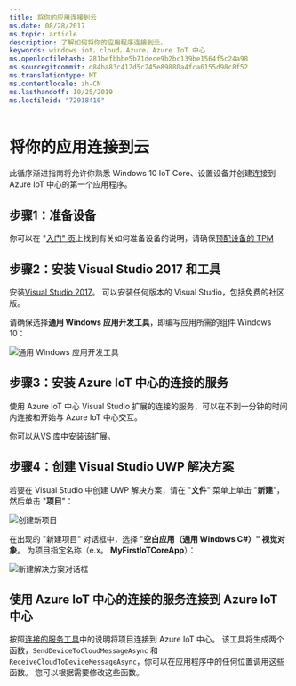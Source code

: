 ```yaml
---
title: 将你的应用连接到云
ms.date: 08/28/2017
ms.topic: article
description: 了解如何将你的应用程序连接到云。
keywords: windows iot，cloud，Azure，Azure IoT 中心
ms.openlocfilehash: 281befbbbe5b71dece9b2bc139be1564f5c24a98
ms.sourcegitcommit: d84ba83c412d5c245e89880a4fca6155d98c8f52
ms.translationtype: MT
ms.contentlocale: zh-CN
ms.lasthandoff: 10/25/2019
ms.locfileid: "72918410"
---
```

# <a name="connect-your-app-to-the-cloud"></a>将你的应用连接到云

此循序渐进指南将允许你熟悉 Windows 10 IoT Core、设置设备并创建连接到 Azure IoT 中心的第一个应用程序。

## <a name="step-1-prepare-your-device"></a>步骤1：准备设备

你可以在 "[入门" 页](https://developer.microsoft.com/en-us/windows/iot/getstarted)上找到有关如何准备设备的说明，请确保[预配设备的 TPM](../connect-to-cloud/ConnectDeviceToCloud.md)

## <a name="step-2-install-visual-studio-2017-and-tools"></a>步骤2：安装 Visual Studio 2017 和工具

安装[Visual Studio 2017](https://go.microsoft.com/fwlink/?linkid=845271)。 可以安装任何版本的 Visual Studio，包括免费的社区版。

请确保选择**通用 Windows 应用开发工具**，即编写应用所需的组件 Windows 10：

![通用 Windows 应用开发工具](../media/ConnectAppToCloud/install_tools_for_windows10.png)

## <a name="step-3-install-the-connected-services-for-azure-iot-hub"></a>步骤3：安装 Azure IoT 中心的连接的服务

使用 Azure IoT 中心 Visual Studio 扩展的连接的服务，可以在不到一分钟的时间内连接和开始与 Azure IoT 中心交互。

你可以从[VS 库](https://aka.ms/azure-iot-hub-vs-2017-cs-vs-gallery)中安装该扩展。

## <a name="step-4-create-a-visual-studio-uwp-solution"></a>步骤4：创建 Visual Studio UWP 解决方案

若要在 Visual Studio 中创建 UWP 解决方案，请在 "**文件**" 菜单上单击 "**新建**"，然后单击 "**项目**"：

![创建新项目](../media/ConnectAppToCloud/new_project_menu.png)

在出现的 "新建项目" 对话框中，选择 "**空白应用（通用 Windows C#）" 视觉对象**。 为项目指定名称（e.x。 **MyFirstIoTCoreApp**）：

![新建解决方案对话框](../media/ConnectAppToCloud/new_solution.png)

## <a name="use-the-connected-services-for-azure-iot-hub-to-connect-to-azure-iot-hub"></a>使用 Azure IoT 中心的连接的服务连接到 Azure IoT 中心

按照[连接的服务工具](https://aka.ms/azure-iot-hub-vs-2017-cs-vs-gallery)中的说明将项目连接到 Azure IoT 中心。 该工具将生成两个函数，`SendDeviceToCloudMessageAsync` 和 `ReceiveCloudToDeviceMessageAsync`，你可以在应用程序中的任何位置调用这些函数。 您可以根据需要修改这些函数。  

